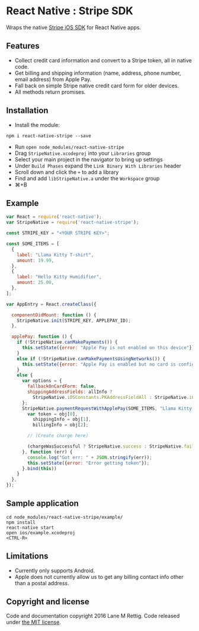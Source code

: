 # React Native : Stripe SDK

Wraps the native [Stripe iOS SDK](https://github.com/stripe/stripe-ios) for React Native apps. 

## Features
- Collect credit card information and convert to a Stripe token, all in native code.
- Get billing and shipping information (name, address, phone number, email address) from Apple Pay.
- Fall back on simple Stripe native credit card form for older devices.
- All methods return promises.

## Installation

- Install the module:
```
npm i react-native-stripe --save
```
- Run ```open node_modules/react-native-stripe```
- Drag `StripeNative.xcodeproj` into your `Libraries` group
- Select your main project in the navigator to bring up settings
- Under `Build Phases` expand the `Link Binary With Libraries` header
- Scroll down and click the `+` to add a library
- Find and add `libStripeNative.a` under the `Workspace` group
- ⌘+B

## Example
```javascript
var React = require('react-native');
var StripeNative = require('react-native-stripe');

const STRIPE_KEY = "<YOUR STRIPE KEY>";

const SOME_ITEMS = [
  {
    label: "Llama Kitty T-shirt",
    amount: 19.99,
  },
  {
    label: "Hello Kitty Humidifier",
    amount: 25.00,
  },
];

var AppEntry = React.createClass({

  componentDidMount: function () {
    StripeNative.init(STRIPE_KEY, APPLEPAY_ID);
  },

  applePay: function () {
    if (!StripeNative.canMakePayments()) {
      this.setState({error: "Apple Pay is not enabled on this device"});
    }
    else if (!StripeNative.canMakePaymentsUsingNetworks()) {
      this.setState({error: "Apple Pay is enabled but no card is configured"});
    }
    else {
      var options = {
        fallbackOnCardForm: false,
        shippingAddressFields: allInfo ?
          StripeNative.iOSConstants.PKAddressFieldAll : StripeNative.iOSConstants.PKAddressFieldNone,
      };
      StripeNative.paymentRequestWithApplePay(SOME_ITEMS, "Llama Kitty Shop", options).then(function (obj) {
        var token = obj[0],
          shippingInfo = obj[1],
          billingInfo = obj[2];

        // (Create charge here)

        (chargeWasSuccessful ? StripeNative.success : StripeNative.failure)();
      }, function (err) {
        console.log("Got err: " + JSON.stringify(err));
        this.setState({error: "Error getting token"});
      }.bind(this))
    }
  },
});

```

## Sample application

```
cd node_modules/react-native-stripe/example/
npm install
react-native start
open ios/example.xcodeproj
<CTRL-R>
```

## Limitations
- Currently only supports Android.
- Apple does not currently allow us to get any billing contact info other than a postal address.

## Copyright and license

Code and documentation copyright 2016 Lane M Rettig. Code released under [the MIT license](https://github.com/lrettig/react-native-stripe/blob/master/LICENSE).

[react-native]: http://facebook.github.io/react-native/
[stripe-sdk]: https://github.com/stripe/stripe-ios
